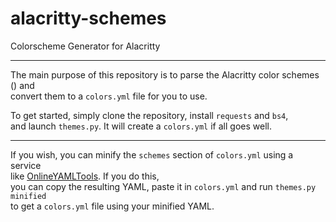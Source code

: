 # alacritty-schemes
Colorscheme Generator for Alacritty

---

The main purpose of this repository is to parse the Alacritty color schemes () and  
convert them to a `colors.yml` file for you to use.  

To get started, simply clone the repository, install `requests` and `bs4`,  
and launch `themes.py`. It will create a `colors.yml` if all goes well.

---

If you wish, you can minify the `schemes` section of `colors.yml` using a service  
like [OnlineYAMLTools](https://onlineyamltools.com/minify-yaml). If you do this,  
you can copy the resulting YAML, paste it in `colors.yml` and run `themes.py minified`  
to get a `colors.yml` file using your minified YAML.
